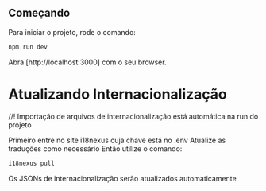 ## Começando

Para iniciar o projeto, rode o comando:

```bash
npm run dev
```

Abra [http://localhost:3000] com o seu browser.

# Atualizando Internacionalização
//! Importação de arquivos de internacionalização está automática na run do projeto

Primeiro entre no site i18nexus cuja chave está no .env
Atualize as traduções como necessário
Então utilize o comando:

```bash
i18nexus pull
```

Os JSONs de internacionalização serão atualizados automaticamente
